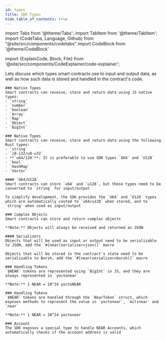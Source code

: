 ```yaml
---
id: types
title: SDK Types
hide_table_of_contents: true
---
```


import Tabs from '@theme/Tabs';
import TabItem from '@theme/TabItem';
import {CodeTabs, Language, Github} from "@site/src/components/codetabs"
import CodeBlock from '@theme/CodeBlock'

import {ExplainCode, Block, File} from '@site/src/components/CodeExplainer/code-explainer';

Lets discuss which types smart contracts use to input and output data, as well as how such data is stored and handled in the contract's code.

<ExplainCode languages="js,rust">

<Block highlights='{"js":"5,8,13"}' fname="hello-near">

```
### Native Types
Smart contracts can receive, store and return data using JS native types:
- `string`
- `number`
- `boolean`
- `Array`
- `Map`
- `Object`
- `BigInt`
```

</Block>

<Block highlights='{"rust":"6,13,22,27"}' fname="hello-near">

```
### Native Types
Smart contracts can receive, store and return data using the following Rust types:
- `string`
- `i8-i32/u8-u32`
- **`u64/128`**: It is preferable to use SDK types `U64` and `U128`
- `bool`
- `HashMap`
- `Vector`
```

</Block>

<Block highlights='{"rust": "1,15,22,64"}' fname="auction">

```
#### `U64/U128`
Smart contracts can store `u64` and `u128`, but these types need to be converted to `string` for input/output

To simplify development, the SDK provides the `U64` and `U128` types which are automatically casted to `u64/u128` when stored, and to `string` when used as input/output
```

</Block>

<Block highlights='{"js":"3-6", "rust": "6-9"}' fname="auction">

```
### Complex Objects
Smart contracts can store and return complex objects

**Note:** Objects will always be received and returned as JSON
```

</Block>

<Block highlights='{"rust": "4"}' fname="auction">

```
#### Serializers
Objects that will be used as input or output need to be serializable to JSON, add the `#[near(serializer=json)]` macro

Objects that will be stored in the contract's state need to be serializable to Borsh, add the `#[near(serializer=borsh)]` macro
```

</Block>

<Block highlights='{"js": "5,11,47"}' fname="auction">

```
### Handling Tokens
`$NEAR` tokens are represented using `BigInt` in JS, and they are always represented in `yoctonear`

**Note:** 1 NEAR = 10^24 yoctoNEAR
```

</Block>

<Block highlights='{"rust": ""}' fname="auction">

```
### Handling Tokens
`$NEAR` tokens are handled through the `NearToken` struct, which exposes methods to represent the value in `yoctonear`, `milinear` and `near`

**Note:** 1 NEAR = 10^24 yoctonear
```

</Block>

<Block highlights='{"js": "4", "rust": "7"}' fname="auction">

```
### Account
The SDK exposes a special type to handle NEAR Accounts, which automatically checks if the account address is valid
```

</Block>

<File language="js" fname="hello-near"
 url="https://github.com/near-examples/hello-near-examples/blob/main/contract-ts/src/contract.ts"
 start="2" end="18" />

<File language="rust" fname="hello-near"
 url="https://github.com/near-examples/hello-near-examples/blob/main/contract-rs/src/lib.rs"
 start="2" end="32" />

<File language="js" fname="auction"
 url="https://github.com/near-examples/auction-examples/blob/main/contract-ts/src/contract.ts"
 start="2" end="51" />

<File language="rust" fname="auction"
 url="https://github.com/near-examples/auction-examples/blob/main/contract-rs/src/lib.rs"
 start="2" end="68" />

</ExplainCode>
